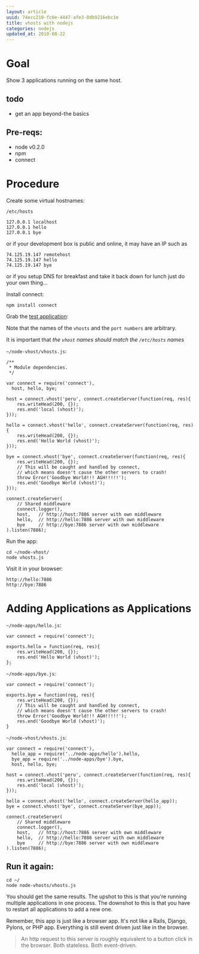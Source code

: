 ```yaml
---
layout: article
uuid: 74ecc210-fc0e-4447-afe3-8db9216ebc1e
title: vhosts with nodejs
categories: nodejs
updated_at: 2010-08-22
---
```

Goal
====

Show 3 applications running on the same host.

todo
----

  * get an app beyond-the basics

Pre-reqs:
----

  * node v0.2.0
  * npm
  * connect

Procedure
=====

Create some virtual hostnames:

`/etc/hosts`

    127.0.0.1 localhost
    127.0.0.1 hello
    127.0.0.1 bye

or if your development box is public and online, it may have an IP such as

    74.125.19.147 remotehost
    74.125.19.147 hello
    74.125.19.147 bye

or if you setup DNS for breakfast and take it back down for lunch just do your own thing...
    

Install connect:

    npm install connect

Grab the [test application][vhost-app]:

[vhost-app]: http://github.com/senchalabs/connect/raw/master/examples/vhost/app.js

Note that the names of the `vhosts` and the `port numbers` are arbitrary.

It is important that *the `vhost` names should match the `/etc/hosts` names*

`~/node-vhost/vhosts.js`:

    /**
     * Module dependencies.
     */

    var connect = require('connect'),
      host, hello, bye;

    host = connect.vhost('peru', connect.createServer(function(req, res){
        res.writeHead(200, {});
        res.end('local (vhost)');
    }));

    hello = connect.vhost('hello', connect.createServer(function(req, res){
        res.writeHead(200, {});
        res.end('Hello World (vhost)');
    }));

    bye = connect.vhost('bye', connect.createServer(function(req, res){
        res.writeHead(200, {});
        // This will be caught and handled by connect,
        // which means doesn't cause the other servers to crash!
        throw Error('Goodbye World!!! AGH!!!!!');
        res.end('Goodbye World (vhost)');
    }));

    connect.createServer(
        // Shared middleware
        connect.logger(),
        host,   // http://host:7886 server with own middleware
        hello,  // http://hello:7886 server with own middleware
        bye     // http://bye:7886 server with own middleware
    ).listen(7886);


Run the app:

    cd ~/node-vhost/
    node vhosts.js

Visit it in your browser:

    http://hello:7886
    http://bye:7886

Adding Applications as Applications
======

`~/node-apps/hello.js`:

    var connect = require('connect');

    exports.hello = function(req, res){
        res.writeHead(200, {});
        res.end('Hello World (vhost)');
    };

`~/node-apps/bye.js`:

    var connect = require('connect');

    exports.bye = function(req, res){
        res.writeHead(200, {});
        // This will be caught and handled by connect,
        // which means doesn't cause the other servers to crash!
        throw Error('Goodbye World!!! AGH!!!!!');
        res.end('Goodbye World (vhost)');
    } 


`~/node-vhost/vhosts.js`:

    var connect = require('connect'),
      hello_app = require('../node-apps/hello').hello,
      bye_app = require('../node-apps/bye').bye,
      host, hello, bye;

    host = connect.vhost('peru', connect.createServer(function(req, res){
        res.writeHead(200, {});
        res.end('local (vhost)');
    }));

    hello = connect.vhost('hello', connect.createServer(hello_app));
    bye = connect.vhost('bye', connect.createServer(bye_app));

    connect.createServer(
        // Shared middleware
        connect.logger(),
        host,   // http://host:7886 server with own middleware
        hello,  // http://hello:7886 server with own middleware
        bye     // http://bye:7886 server with own middleware
    ).listen(7886);

Run it again:
-----

    cd ~/
    node node-vhosts/vhosts.js

You should get the same results.
The upshot to this is that you're running multiple applications in one process.
The downshot to this is that you have to restart all applications to add a new one.

Remember, this app is just like a browser app. It's not like a Rails, Django, Pylons, or PHP app. Everything is still event driven just like in the browser.

>  An http request to this server is roughly equivalent to a button click in the browser. Both stateless. Both event-driven.
